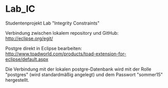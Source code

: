 # Lab_IC
Studentenprojekt Lab "Integrity Constraints"

Verbindung zwischen lokalem repository und GitHub:
http://eclipse.org/egit/

Postgre direkt in Eclipse bearbeiten:
http://www.toadworld.com/products/toad-extension-for-eclipse/default.aspx

Die Verbindung mit der lokalen postgre-Datenbank wird mit der Rolle "postgres" (wird standardmäßig angelegt) und dem Passwort "sommer15" hergestellt. 
